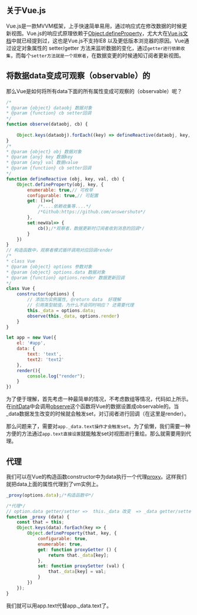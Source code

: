 ## 关于Vue.js

Vue.js是一款MVVM框架，上手快速简单易用，通过响应式在修改数据的时候更新视图。Vue.js的响应式原理依赖于[Object.defineProperty](https://developer.mozilla.org/en-US/docs/Web/JavaScript/Reference/Global_Objects/Object/defineProperty)，尤大大在[Vue.js文档](https://cn.vuejs.org/v2/guide/reactivity.html#如何追踪变化)中就已经提到过，这也是Vue.js不支持IE8 以及更低版本浏览器的原因。Vue通过设定对象属性的 setter/getter 方法来监听数据的变化，通过`getter进行依赖收集`，而每个`setter方法就是一个观察者`，在数据变更的时候通知订阅者更新视图。


## 将数据data变成可观察（observable）的

那么Vue是如何将所有data下面的所有属性变成可观察的（observable）呢？

```javascript
/*
* @param {object} dataobj 数据对象
* @param {function} cb setter回调 
*/
function observe(dataobj, cb) {
    
    Object.keys(dataobj).forEach((key) => defineReactive(dataobj, key, dataobj[key] , cb))
}
/*
* @param {object} obj 数据对象
* @param {any} key 数据key
* @param {any} val 数据value
* @param {function} cb setter回调 
*/
function defineReactive (obj, key, val, cb) {
    Object.defineProperty(obj, key, {
        enumerable: true,// 可枚举
        configurable: true,// 可配置
        get: ()=>{
            /*....依赖收集等....*/
            /*Github:https://github.com/answershuto*/
        },
        set:newVal=> {
            cb();/*观察者，数据更新时订阅者收到消息的回调*/
        }
    })
}
// 构造函数中，观察者模式循环调用对应回调render
/*
* class Vue
* @param {object} options 参数对象
* @param {object} options.data 数据对象
* @param {function} options.render 数据更新回调
*/
class Vue {
    constructor(options) {
        // 添加为实例属性, @return data  好理解
        // 引用类型赋值，为什么不会同时响应？ 还需要代理
        this._data = options.data;
        observe(this._data, options.render)
    }
}

let app = new Vue({
    el: '#app',
    data: {
        text: 'text',
        text2: 'text2'
    },
    render(){
        console.log("render");
    }
})
```

为了便于理解，首先考虑一种最简单的情况，不考虑数组等情况，代码如上所示。在[initData](https://github.com/vuejs/vue/blob/dev/src/core/instance/state.js#L107)中会调用[observe](https://github.com/vuejs/vue/blob/dev/src/core/observer/index.js#L106)这个函数将Vue的数据设置成observable的。当_data数据发生改变的时候就会触发set，对订阅者进行回调（在这里是render）。

那么问题来了，需要对`app._data.text操作才会触发set`。为了偷懒，我们需要一种方便的方法通过`app.text直接设置`就能触发set对视图进行重绘。那么就需要用到代理。

## 代理

我们可以在Vue的构造函数constructor中为data执行一个代理[proxy](https://github.com/vuejs/vue/blob/dev/src/core/instance/state.js#L33)。这样我们就把data上面的属性代理到了vm实例上。

```javascript
_proxy(options.data);/*构造函数中*/

/*代理*/
// option.data getter/setter =>  this._data 改变  => _data getter/setter
function _proxy (data) {
    const that = this;
    Object.keys(data).forEach(key => {
        Object.defineProperty(that, key, {
            configurable: true,
            enumerable: true,
            get: function proxyGetter () {
                return that._data[key];
            },
            set: function proxySetter (val) {
                that._data[key] = val;
            }
        })
    });
}
```

我们就可以用app.text代替app._data.text了。
